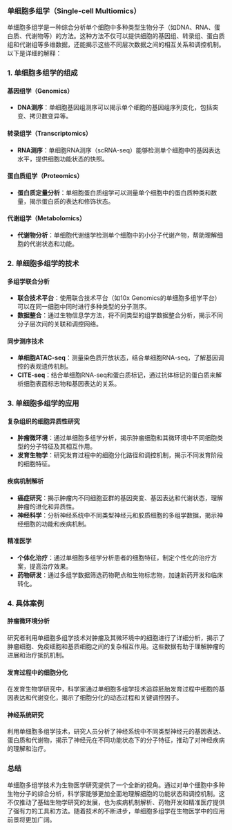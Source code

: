 ### 单细胞多组学（Single-cell Multiomics）

单细胞多组学是一种综合分析单个细胞中多种类型生物分子（如DNA、RNA、蛋白质、代谢物等）的方法。这种方法不仅可以提供细胞的基因组、转录组、蛋白质组和代谢组等多维数据，还能揭示这些不同层次数据之间的相互关系和调控机制。以下是详细的解释：

### 1. 单细胞多组学的组成

#### 基因组学（Genomics）
- **DNA测序**：单细胞基因组测序可以揭示单个细胞的基因组序列变化，包括突变、拷贝数变异等。

#### 转录组学（Transcriptomics）
- **RNA测序**：单细胞RNA测序（scRNA-seq）能够检测单个细胞中的基因表达水平，提供细胞功能状态的快照。

#### 蛋白质组学（Proteomics）
- **蛋白质定量分析**：单细胞蛋白质组学可以测量单个细胞中的蛋白质种类和数量，揭示蛋白质的表达和修饰状态。

#### 代谢组学（Metabolomics）
- **代谢物分析**：单细胞代谢组学检测单个细胞中的小分子代谢产物，帮助理解细胞的代谢状态和功能。

### 2. 单细胞多组学的技术

#### 多组学联合分析
- **联合技术平台**：使用联合技术平台（如10x Genomics的单细胞多组学平台）可以在同一细胞中同时进行多种类型的分子测序。
- **数据整合**：通过生物信息学方法，将不同类型的组学数据整合分析，揭示不同分子层次间的关联和调控网络。

#### 同步测序技术
- **单细胞ATAC-seq**：测量染色质开放状态，结合单细胞RNA-seq，了解基因调控的表观遗传机制。
- **CITE-seq**：结合单细胞RNA-seq和蛋白质标记，通过抗体标记的蛋白质来解析细胞表面标志物和基因表达的关系。

### 3. 单细胞多组学的应用

#### 复杂组织的细胞异质性研究
- **肿瘤微环境**：通过单细胞多组学分析，揭示肿瘤细胞和其微环境中不同细胞类型的分子特征及其相互作用。
- **发育生物学**：研究发育过程中的细胞分化路径和调控机制，揭示不同发育阶段的细胞特征。

#### 疾病机制解析
- **癌症研究**：揭示肿瘤内不同细胞亚群的基因突变、基因表达和代谢状态，理解肿瘤的进化和异质性。
- **神经科学**：分析神经系统中不同类型神经元和胶质细胞的多组学数据，揭示神经细胞的功能和疾病机制。

#### 精准医学
- **个体化治疗**：通过单细胞多组学分析患者的细胞特征，制定个性化的治疗方案，提高治疗效果。
- **药物研发**：通过多组学数据筛选药物靶点和生物标志物，加速新药开发和临床转化。

### 4. 具体案例

#### 肿瘤微环境分析
研究者利用单细胞多组学技术对肿瘤及其微环境中的细胞进行了详细分析，揭示了肿瘤细胞、免疫细胞和基质细胞之间的复杂相互作用。这些数据有助于理解肿瘤的进展和治疗抵抗机制。

#### 发育过程中的细胞分化
在发育生物学研究中，科学家通过单细胞多组学技术追踪胚胎发育过程中细胞的基因表达和代谢变化，揭示了细胞分化的动态过程和关键调控因子。

#### 神经系统研究
利用单细胞多组学技术，研究人员分析了神经系统中不同类型神经元的基因表达、蛋白质和代谢物，揭示了神经元在不同功能状态下的分子特征，推动了对神经疾病的理解和治疗。

### 总结

单细胞多组学技术为生物医学研究提供了一个全新的视角。通过对单个细胞中多种生物分子的综合分析，科学家能够更加全面地理解细胞的功能状态和调控机制。这不仅推动了基础生物学研究的发展，也为疾病机制解析、药物开发和精准医疗提供了强有力的工具和方法。随着技术的不断进步，单细胞多组学在生物医学中的应用前景将更加广阔。